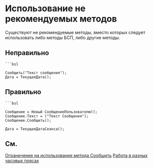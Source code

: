 # Использование не рекомендуемых методов

Существуют не рекомендуемые методы, вместо которых следует использовать либо методы БСП, либо другие методы.

## Неправильно
	
	```bsl
	
	Сообщить("Текст сообщения");
	Дата = ТекущаяДата();

## Правильно

	```bsl

	Сообщение = Новый СообщениеПользователю();
    Сообщение.Текст = ("Текст Сообщения");
    Сообщение.Сообщить();

	Дата = ТекущаяДатаСеанса();

## См.

[Ограничение на использование метода Сообщить](https://its.1c.ru/db/v8std#content:418:hdoc)
[Работа в разных часовых поясах](https://its.1c.ru/db/v8std#content:643:hdoc:2.1)